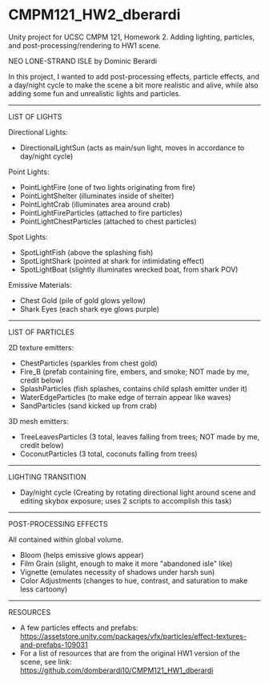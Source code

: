 # CMPM121_HW2_dberardi

Unity project for UCSC CMPM 121, Homework 2. Adding lighting, particles, and post-processing/rendering to HW1 scene.

NEO LONE-STRAND ISLE by Dominic Berardi

In this project, I wanted to add post-processing effects, particle effects, and a day/night cycle
to make the scene a bit more realistic and alive, while also adding some fun and unrealistic lights and particles.

---------------------------------------------------------------------------------

LIST OF LIGHTS

Directional Lights:
- DirectionalLightSun (acts as main/sun light, moves in accordance to day/night cycle)

Point Lights:
- PointLightFire (one of two lights originating from fire)
- PointLightShelter (illuminates inside of shelter)
- PointLightCrab (illuminates area around crab)
- PointLightFireParticles (attached to fire particles)
- PointLightChestParticles (attached to chest particles)

Spot Lights:
- SpotLightFish (above the splashing fish)
- SpotLightShark (pointed at shark for intimidating effect)
- SpotLightBoat (slightly illuminates wrecked boat, from shark POV)

Emissive Materials:
- Chest Gold (pile of gold glows yellow)
- Shark Eyes (each shark eye glows purple)

---------------------------------------------------------------------------------

LIST OF PARTICLES

2D texture emitters:
- ChestParticles (sparkles from chest gold)
- Fire_B (prefab containing fire, embers, and smoke; NOT made by me, credit below)
- SplashParticles (fish splashes, contains child splash emitter under it)
- WaterEdgeParticles (to make edge of terrain appear like waves)
- SandParticles (sand kicked up from crab)

3D mesh emitters:
- TreeLeavesParticles (3 total, leaves falling from trees; NOT made by me, credit below)
- CoconutParticles (3 total, coconuts falling from trees)

---------------------------------------------------------------------------------

LIGHTING TRANSITION

- Day/night cycle (Creating by rotating directional light around scene and editing skybox exposure;
uses 2 scripts to accomplish this task)

---------------------------------------------------------------------------------

POST-PROCESSING EFFECTS

All contained within global volume.

- Bloom (helps emissive glows appear)
- Film Grain (slight, enough to make it more "abandoned isle" like)
- Vignette (emulates necessity of shadows under harsh sun)
- Color Adjustments (changes to hue, contrast, and saturation to make less cartoony)

---------------------------------------------------------------------------------

RESOURCES

- A few particles effects and prefabs: https://assetstore.unity.com/packages/vfx/particles/effect-textures-and-prefabs-109031
- For a list of resources that are from the original HW1 version of the scene, see link:
https://github.com/domberardi10/CMPM121_HW1_dberardi 
